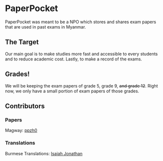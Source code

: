 # PaperPocket
PaperPocket was meant to be a NPO which stores and shares exam papers that are used in past exams in Myanmar.

## The Target
Our main goal is to make studies more fast and accessible to every students and to reduce academic cost. Lastly, to make a record of the exams.

## Grades!
We will be keeping the exam papers of grade 5, grade 9, ~~and grade 12~~. Right now, we only have a small portion of exam papers of those grades.

## Contributors
### Papers
Magway: [ppzh0](https://github.com/ppzh0)
### Translations
Burmese Translations: [Isaiah Jonathan](https://github.com/jonathanisaiah)
<!-- ## legitimacy
trust me bro. i have suffered enough -->
